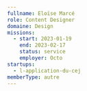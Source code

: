 ```yaml
---
fullname: Eloïse Marcé
role: Content Designer
domaine: Design
missions:
  - start: 2023-01-19
    end: 2023-02-17
    status: service
    employer: Octo
startups:
  - l-application-du-cej
memberType: autre
---
```


